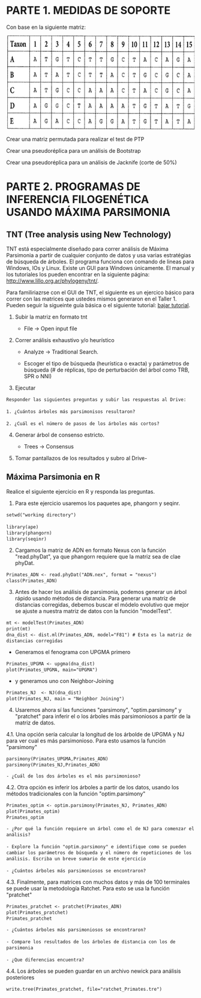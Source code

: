 # PARTE 1. MEDIDAS DE SOPORTE

Con base en la siguiente matriz: 

<p align="center">
  <img src="https://github.com/jaaguirresant/Sistematica-Filogenetica/blob/master/clase_4/BT.jpg" width="500" height="250" />
</p>

Crear una matriz permutada para realizar el test de PTP

Crear una pseudoréplica para un análisis de Bootstrap

Crear una pseudoréplica para un análisis de Jacknife (corte de 50%)

# PARTE 2. PROGRAMAS DE INFERENCIA FILOGENÉTICA USANDO MÁXIMA PARSIMONIA

## TNT (Tree analysis using New Technology)

TNT está especialmente diseñado para correr análisis de Máxima Parsimonia a partir de cualquier conjunto de datos y usa varias estratégias de búsqueda de árboles. El programa funciona con comando de lineas para Windows, IOs y Linux. Existe un GUI para Windows únicamente. El manual y los tutoriales los pueden encontrar en la siguiente página: http://www.lillo.org.ar/phylogeny/tnt/.

Para familiriazrse con el GUI de TNT, el siguiente es un ejercico básico para correr con las matrices que ustedes mismos generaron en el Taller 1. Pueden seguir la sigueinte guía básica o el siguiente tutorial: [bajar tutorial](/clase_4/Quick_Tutorial_TNT.ppt).

1. Subir la matriz en formato tnt 

   - File -> Open input file 

3. Correr análisis exhaustivo y/o heurístico  

   - Analyze -> Traditional Search. 

   - Escoger el tipo de búsqueda (heurística o exacta) y parámetros de búsqueda (# de réplicas, tipo de perturbación del árbol como TRB, SPR o NNI) 

3. Ejecutar 

```
Responder las siguientes preguntas y subir las respuestas al Drive: 

1. ¿Cuántos árboles más parsimonisos resultaron? 

2. ¿Cuál es el número de pasos de los árboles más cortos? 

```
4. Generar árbol de consenso estricto. 

   - Trees -> Consensus 

5. Tomar pantallazos de los resultados y subro al Drive-


## Máxima Parsimonia en R

Realice el siguiente ejercicio en R y responda las preguntas.

1. Para este ejercicio usaremos los paquetes ape, phangorn y seqinr.

```
setwd("working directory") 

library(ape)
library(phangorn)
library(seqinr)

```

2. Cargamos la matriz de ADN en formato Nexus con la función "read.phyDat", ya que phangorn requiere que la matriz sea de clae phyDat.

```
Primates_ADN <- read.phyDat("ADN.nex", format = "nexus")
class(Primates_ADN)

```

3. Antes de hacer los análisis de parsimonia, podemos generar un árbol rápido usando métodos de distancia. Para generar una matriz de distancias corregidas, debemos buscar el módelo evolutivo que mejor se ajuste a nuestra matriz de datos con la función "modelTest".

```
mt <- modelTest(Primates_ADN)
print(mt)
dna_dist <- dist.ml(Primates_ADN, model="F81") # Esta es la matriz de distancias corregidas
```

   - Generamos el fenograma con UPGMA primero

```
Primates_UPGMA <- upgma(dna_dist)
plot(Primates_UPGMA, main="UPGMA")
```

   - y generamos uno con Neighbor-Joining

```
Primates_NJ  <- NJ(dna_dist)
plot(Primates_NJ, main = "Neighbor Joining")
```

4. Usaremos ahora sí las funciones "parsimony", "optim.parsimony" y "pratchet" para inferir el o los árboles más parsimoniosos a partir de la matriz de datos.

4.1. Una opción sería calcular la longitud de los árbolde de UPGMA y NJ para ver cual es más parsimonioso. Para esto usamos la función "parsimony"

```
parsimony(Primates_UPGMA,Primates_ADN)
parsimony(Primates_NJ,Primates_ADN)
```
    - ¿Cuál de los dos árboles es el más parsimonioso?

4.2. Otra opción es inferir los árboles a partir de los datos, usando los métodos tradicionales con la función "optim.parsimony"

```
Primates_optim <- optim.parsimony(Primates_NJ, Primates_ADN)
plot(Primates_optim)
Primates_optim
```

    - ¿Por qué la función requiere un árbol como el de NJ para comenzar el análisis?

    - Explore la función "optim.parsimony" e identifique como se pueden cambiar los parámetros de búsqueda y el número de repeticiones de los análisis. Escriba un breve sumario de este ejercicio

    - ¿Cuántos árboles más parsimoniosos se encontraron?

4.3. Finalmente, para matrices con muchos datos y más de 100 terminales se puede usar la metodología Ratchet. Para esto se usa la función "pratchet"

```
Primates_pratchet <- pratchet(Primates_ADN)
plot(Primates_pratchet)
Primates_pratchet
```

    - ¿Cuántos árboles más parsimoniosos se encontraron?

    - Compare los resultados de los árboles de distancia con los de parsimonia 

    - ¿Que diferencias encuentra?

4.4. Los árboles se pueden guardar en un archivo newick para análisis posteriores

```
write.tree(Primates_pratchet, file="ratchet_Primates.tre")

```

